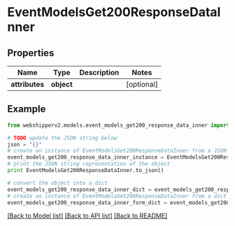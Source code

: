 # EventModelsGet200ResponseDataInner


## Properties
Name | Type | Description | Notes
------------ | ------------- | ------------- | -------------
**attributes** | **object** |  | [optional] 

## Example

```python
from webshipperv2.models.event_models_get200_response_data_inner import EventModelsGet200ResponseDataInner

# TODO update the JSON string below
json = "{}"
# create an instance of EventModelsGet200ResponseDataInner from a JSON string
event_models_get200_response_data_inner_instance = EventModelsGet200ResponseDataInner.from_json(json)
# print the JSON string representation of the object
print EventModelsGet200ResponseDataInner.to_json()

# convert the object into a dict
event_models_get200_response_data_inner_dict = event_models_get200_response_data_inner_instance.to_dict()
# create an instance of EventModelsGet200ResponseDataInner from a dict
event_models_get200_response_data_inner_form_dict = event_models_get200_response_data_inner.from_dict(event_models_get200_response_data_inner_dict)
```
[[Back to Model list]](../README.md#documentation-for-models) [[Back to API list]](../README.md#documentation-for-api-endpoints) [[Back to README]](../README.md)


